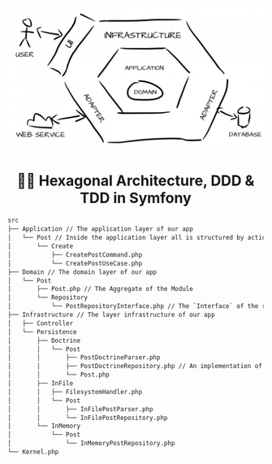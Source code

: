 <!--suppress HtmlDeprecatedAttribute -->
<p align="center">
    <img src="public/assets/hexagon.jpg" alt="hexagon">
</p>

<h1 align="center">
  🐘🎯 Hexagonal Architecture, DDD & TDD in Symfony
</h1>

```bash
src
├── Application // The application layer of our app
│   └── Post // Inside the application layer all is structured by actions
│       └── Create
│           ├── CreatePostCommand.php
│           └── CreatePostUseCase.php
├── Domain // The domain layer of our app
│   └── Post
│       ├── Post.php // The Aggregate of the Module
│       └── Repository
│           └── PostRepositoryInterface.php // The `Interface` of the repository is inside Domain
├── Infrastructure // The layer infrastructure of our app
│   ├── Controller
│   └── Persistence
│       ├── Doctrine
│       │   └── Post
│       │       ├── PostDoctrineParser.php
│       │       ├── PostDoctrineRepository.php // An implementation of the repository
│       │       └── Post.php
│       ├── InFile
│       │   ├── FilesystemHandler.php
│       │   └── Post
│       │       ├── InFilePostParser.php
│       │       └── InFilePostRepository.php
│       └── InMemory
│           └── Post
│               └── InMemoryPostRepository.php
└── Kernel.php
```
